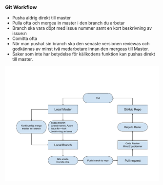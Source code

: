 ### Git Workflow

- Pusha aldrig direkt till master
- Pulla ofta och mergea in master i den branch du arbetar
- Branch ska vara döpt med issue nummer samt en kort beskrivning av issue:n
- Comitta ofta
- När man pushat sin branch ska den senaste versionen reviewas och godkännas av minst två medarbetare innan den mergeas till Master.
- Saker som inte har betydelse för källkodens funktion kan pushas direkt till master.



![Git Workflow](https://github.com/PGBSNH19/spacepark-grupp-1-spacepark/blob/master/Documentation/Git%20Workflow.png)
